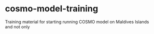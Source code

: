 # cosmo-model-training
Training material for starting running COSMO model on Maldives Islands and not only
